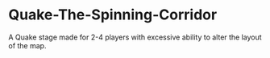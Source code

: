 # Quake-The-Spinning-Corridor
A Quake stage made for 2-4 players with excessive ability to alter the layout of the map.

